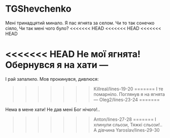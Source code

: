 # TGShevchenko

Мені тринадцятий минало.
Я пас ягнята за селом.
Чи то так сонечко сіяло,
Чи так мені чого було?
<<<<<<< HEAD
<<<<<<< HEAD
<<<<<<< HEAD

<<<<<<< HEAD
Не мої ягнята!
Обернувся я на хати —
=======
І рай запалило.
Мов прокинувся, дивлюся:
>>>>>>> Killreal/lines-19-20
=======
І те помарніло.
Поглянув я на ягнята —
>>>>>>> Oleg2/lines-23-24
=======

Нема в мене хати!
Не дав мені Бог нічого!..
>>>>>>> Anton/lines-27-28
=======
І хлинули сльози,
Тяжкі сльози!.. А дівчина
>>>>>>> Yaroslav/lines-29-30
